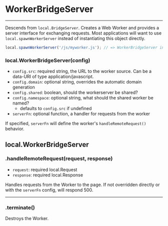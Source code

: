 WorkerBridgeServer
==================

---

Descends from `local.BridgeServer`. Creates a Web Worker and provides a server interface for exchanging requests. Most applications will want to use `local.spawnWorkerServer` instead of instantiating this object directly.

```javascript
local.spawnWorkerServer('/js/myworker.js'); // => WorkerBridgeServer instance
```

### local.WorkerBridgeServer(config)

 - `config.src`: required string, the URL to the worker source. Can be a data-URI of type application/javascript.
 - `config.domain`: optional string, overrides the automatic domain generation
 - `config.shared`: boolean, should the workerserver be shared?
 - `config.namespace`: optional string, what should the shared worker be named?
   - defaults to `config.src` if undefined
 - `serverFn`: optional function, a handler for requests from the worker

If specified, `serverFn` will define the worker's `handleRemoteRequest()` behavior.

## local.WorkerBridgeServer

### .handleRemoteRequest(request, response)

 - `request`: required local.Request
 - `response`: required local.Response

Handles requests from the Worker to the page. If not overridden directly or with the `serverFn` config, will respond 500.

---

### .terminate()

Destroys the Worker.